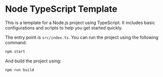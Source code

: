 # Node TypeScript Template

This is a template for a Node.js project using TypeScript. It includes basic configurations and scripts to help you get started quickly.

The entry point is `src/index.ts`. You can run the project using the following command:

```bash
npm start
```

And build the project using:

```bash
npm run build
```
